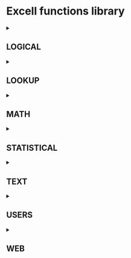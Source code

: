 # Excell functions library

<details>
<summary> <h2>LOGICAL</h2> </summary>
  
Code has been written for 19 of 19 functions

<img src="https://geps.dev/progress/1?dangerColor=800000&warningColor=ff9900&successColor=006600" width=35%>

Tests have been written for 0 of 19 functions

<img src="https://geps.dev/progress/0?dangerColor=800000&warningColor=ff9900&successColor=006600" width=35%>

Tests have been completed for 1 of 19 functions

<img src="https://geps.dev/progress/0?dangerColor=800000&warningColor=ff9900&successColor=006600" width=35%>

Tests have been completed successfully for 0 of 19 functions

<img src="https://geps.dev/progress/0?dangerColor=800000&warningColor=ff9900&successColor=006600" width=35%>

| № | Function name | Description| Code | Excell test | Python test | Well done |

| 1 | AND() | 'Returns TRUE if all of its arguments are TRUE' | ✔️ Code has been written|❌ Error: name 'openpyxl' is not defined|❌ Python test AND() function has not been written yet|❌ Tests  has not been written yet|

| 2 | BYCOL() | 'Applies a LAMBDA to each column and returns an array of the results' | ✔️ Code has been written|❌ Error: name 'openpyxl' is not defined|❌ Python test BYCOL() function has not been written yet|❌ Tests  has not been written yet|

| 3 | BYROW() | 'Applies a LAMBDA to each row and returns an array of the results' | ✔️ Code has been written|❌ Error: name 'openpyxl' is not defined|❌ Python test BYROW() function has not been written yet|❌ Tests  has not been written yet|

| 4 | FALSE() | 'Returns the logical value FALSE' | ✔️ Code has been written|❌ Error: name 'openpyxl' is not defined|❌ Python test FALSE() function has not been written yet|❌ Tests  has not been written yet|

| 5 | IF() | 'Specifies a logical test to perform' | ✔️ Code has been written|❌ Error: name 'openpyxl' is not defined|✔️ Python test IF() function has been written|❌ Tests  has not been written yet|

| 6 | IFERROR() | 'Returns a value you specify if a formula evaluates to an error. Otherwise, returns the result of the formula' | ✔️ Code has been written|❌ Error: name 'openpyxl' is not defined|❌ Python test IFERROR() function has not been written yet|❌ Tests  has not been written yet|

| 7 | IFNA() | 'Returns the value you specify if the expression resolves to #N/A, otherwise returns the result of the expression' | ✔️ Code has been written|❌ Error: name 'openpyxl' is not defined|❌ Python test IFNA() function has not been written yet|❌ Tests  has not been written yet|

| 8 | IFS() | 'Checks whether one or more conditions are met and returns a value that corresponds to the first TRUE condition' | ✔️ Code has been written|❌ Error: name 'openpyxl' is not defined|❌ Python test IFS() function has not been written yet|❌ Tests  has not been written yet|

| 9 | LAMBDA() | 'Create custom, reusable functions and call them by a friendly name' | ✔️ Code has been written|❌ Error: name 'openpyxl' is not defined|❌ Python test LAMBDA() function has not been written yet|❌ Tests  has not been written yet|

| 10 | LET() | 'Assigns names to calculation results' | ✔️ Code has been written|❌ Error: name 'openpyxl' is not defined|❌ Python test LET() function has not been written yet|❌ Tests  has not been written yet|
| 11 | MAKEARRAY() | 'Returns a calculated array of a specified row and column size, by applying a LAMBDA' | ✔️ Code has been written|❌ Error: name 'openpyxl' is not defined|❌ Python test MAKEARRAY() function has not been written yet|❌ Tests  has not been written yet|
| 12 | MAP() | 'Returns an array formed by mapping each value in the array(s) to a new value by applying a LAMBDA to create a new value' | ✔️ Code has been written|❌ Error: name 'openpyxl' is not defined|❌ Python test MAP() function has not been written yet|❌ Tests  has not been written yet|
| 13 | NOT() | 'Reverses the logic of its argument' | ✔️ Code has been written|❌ Error: name 'openpyxl' is not defined|❌ Python test NOT() function has not been written yet|❌ Tests  has not been written yet|
| 14 | OR() | 'Returns TRUE if any argument is TRUE' | ✔️ Code has been written|❌ Error: name 'openpyxl' is not defined|❌ Python test OR() function has not been written yet|❌ Tests  has not been written yet|
| 15 | REDUCE() | 'Reduces an array to an accumulated value by applying a LAMBDA to each value and returning the total value in the accumulator' | ✔️ Code has been written|❌ Error: name 'openpyxl' is not defined|❌ Python test REDUCE() function has not been written yet|❌ Tests  has not been written yet|
| 16 | SCAN() | 'Scans an array by applying a LAMBDA to each value and returns an array that has each intermediate value' | ✔️ Code has been written|❌ Error: name 'openpyxl' is not defined|❌ Python test SCAN() function has not been written yet|❌ Tests  has not been written yet|
| 17 | SWITCH() | 'Evaluates an expression against a list of values and returns the result corresponding to the first matching value. If there is no match, an optional default value may be returned' | ✔️ Code has been written|❌ Error: name 'openpyxl' is not defined|❌ Python test SWITCH() function has not been written yet|❌ Tests  has not been written yet|
| 18 | TRUE() | 'Returns the logical value TRUE' | ✔️ Code has been written|❌ Error: name 'openpyxl' is not defined|❌ Python test TRUE() function has not been written yet|❌ Tests  has not been written yet|
| 19 | XOR() | 'Returns a logical exclusive OR of all arguments' | ✔️ Code has been written|❌ Error: name 'openpyxl' is not defined|❌ Python test XOR() function has not been written yet|❌ Tests  has not been written yet|

</details>

<details>
<summary> <h2>LOOKUP</h2> </summary>
Code has been written for 0 of 37 functions

<img src="https://geps.dev/progress/0?dangerColor=800000&warningColor=ff9900&successColor=006600" width=35%>

Tests have been written for 0 of 37 functions

<img src="https://geps.dev/progress/0?dangerColor=800000&warningColor=ff9900&successColor=006600" width=35%>

Tests have been completed for 0 of 37 functions

<img src="https://geps.dev/progress/0?dangerColor=800000&warningColor=ff9900&successColor=006600" width=35%>

Tests have been completed successfully for 0 of 37 functions

<img src="https://geps.dev/progress/0?dangerColor=800000&warningColor=ff9900&successColor=006600" width=35%>

| № | Function name | Description| Code | Excell test | Python test | Well done |
| 1 | ADDRESS() | 'Returns a reference as text to a single cell in a worksheet' | ❌ Code has not been written yet|❌ Error: name 'openpyxl' is not defined|❌ Python test ADDRESS() function has not been written yet|❌ Tests  has not been written yet|
| 2 | AREAS() | 'Returns the number of areas in a reference' | ❌ Code has not been written yet|❌ Error: name 'openpyxl' is not defined|❌ Python test AREAS() function has not been written yet|❌ Tests  has not been written yet|
| 3 | CHOOSE() | 'Chooses a value from a list of values' | ❌ Code has not been written yet|❌ Error: name 'openpyxl' is not defined|❌ Python test CHOOSE() function has not been written yet|❌ Tests  has not been written yet|
| 4 | CHOOSECOLS() | 'Returns the specified columns from an array' | ❌ Code has not been written yet|❌ Error: name 'openpyxl' is not defined|❌ Python test CHOOSECOLS() function has not been written yet|❌ Tests  has not been written yet|
| 5 | CHOOSEROWS() | 'Returns the specified rows from an array' | ❌ Code has not been written yet|❌ Error: name 'openpyxl' is not defined|❌ Python test CHOOSEROWS() function has not been written yet|❌ Tests  has not been written yet|
| 6 | COLUMN() | 'Returns the column number of a reference' | ❌ Code has not been written yet|❌ Error: name 'openpyxl' is not defined|❌ Python test COLUMN() function has not been written yet|❌ Tests  has not been written yet|
| 7 | COLUMNS() | 'Returns the number of columns in a reference' | ❌ Code has not been written yet|❌ Error: name 'openpyxl' is not defined|❌ Python test COLUMNS() function has not been written yet|❌ Tests  has not been written yet|
| 8 | DROP() | 'Excludes a specified number of rows or columns from the start or end of an array' | ❌ Code has not been written yet|❌ Error: name 'openpyxl' is not defined|❌ Python test DROP() function has not been written yet|❌ Tests  has not been written yet|
| 9 | EXPAND() | 'Expands or pads an array to specified row and column dimensions' | ❌ Code has not been written yet|❌ Error: name 'openpyxl' is not defined|❌ Python test EXPAND() function has not been written yet|❌ Tests  has not been written yet|
| 10 | FILTER() | 'Filters a range of data based on criteria you define' | ❌ Code has not been written yet|❌ Error: name 'openpyxl' is not defined|❌ Python test FILTER() function has not been written yet|❌ Tests  has not been written yet|
| 11 | FORMULATEXT() | 'Returns the formula at the given reference as text' | ❌ Code has not been written yet|❌ Error: name 'openpyxl' is not defined|❌ Python test FORMULATEXT() function has not been written yet|❌ Tests  has not been written yet|
| 12 | GETPIVOTDATA() | 'Returns data stored in a PivotTable report' | ❌ Code has not been written yet|❌ Error: name 'openpyxl' is not defined|❌ Python test GETPIVOTDATA() function has not been written yet|❌ Tests  has not been written yet|
| 13 | HLOOKUP() | 'Looks in the top row of an array and returns the value of the indicated cell' | ❌ Code has not been written yet|❌ Error: name 'openpyxl' is not defined|❌ Python test HLOOKUP() function has not been written yet|❌ Tests  has not been written yet|
| 14 | HSTACK() | 'Appends arrays horizontally and in sequence to return a larger array' | ❌ Code has not been written yet|❌ Error: name 'openpyxl' is not defined|❌ Python test HSTACK() function has not been written yet|❌ Tests  has not been written yet|
| 15 | HYPERLINK() | 'Creates a shortcut or jump that opens a document stored on a network server, an intranet, or the Internet' | ❌ Code has not been written yet|❌ Error: name 'openpyxl' is not defined|❌ Python test HYPERLINK() function has not been written yet|❌ Tests  has not been written yet|
| 16 | IMAGE() | 'Returns an image from a given source' | ❌ Code has not been written yet|❌ Error: name 'openpyxl' is not defined|❌ Python test IMAGE() function has not been written yet|❌ Tests  has not been written yet|
| 17 | INDEX() | 'Uses an index to choose a value from a reference or array' | ❌ Code has not been written yet|❌ Error: name 'openpyxl' is not defined|❌ Python test INDEX() function has not been written yet|❌ Tests  has not been written yet|
| 18 | INDIRECT() | 'Returns a reference indicated by a text value' | ❌ Code has not been written yet|❌ Error: name 'openpyxl' is not defined|❌ Python test INDIRECT() function has not been written yet|❌ Tests  has not been written yet|
| 19 | LOOKUP() | 'Looks up values in a vector or array' | ❌ Code has not been written yet|❌ Error: name 'openpyxl' is not defined|❌ Python test LOOKUP() function has not been written yet|❌ Tests  has not been written yet|
| 20 | MATCH() | 'Looks up values in a reference or array' | ❌ Code has not been written yet|❌ Error: name 'openpyxl' is not defined|❌ Python test MATCH() function has not been written yet|❌ Tests  has not been written yet|
| 21 | OFFSET() | 'Returns a reference offset from a given reference' | ❌ Code has not been written yet|❌ Error: name 'openpyxl' is not defined|❌ Python test OFFSET() function has not been written yet|❌ Tests  has not been written yet|
| 22 | ROW() | 'Returns the row number of a reference' | ❌ Code has not been written yet|❌ Error: name 'openpyxl' is not defined|❌ Python test ROW() function has not been written yet|❌ Tests  has not been written yet|
| 23 | ROWS() | 'Returns the number of rows in a reference' | ❌ Code has not been written yet|❌ Error: name 'openpyxl' is not defined|❌ Python test ROWS() function has not been written yet|❌ Tests  has not been written yet|
| 24 | RTD() | 'Retrieves real-time data from a program that supports COM automation' | ❌ Code has not been written yet|❌ Error: name 'openpyxl' is not defined|❌ Python test RTD() function has not been written yet|❌ Tests  has not been written yet|
| 25 | SORT() | 'Sorts the contents of a range or array' | ❌ Code has not been written yet|❌ Error: name 'openpyxl' is not defined|❌ Python test SORT() function has not been written yet|❌ Tests  has not been written yet|
| 26 | SORTBY() | 'Sorts the contents of a range or array based on the values in a corresponding range or array' | ❌ Code has not been written yet|❌ Error: name 'openpyxl' is not defined|❌ Python test SORTBY() function has not been written yet|❌ Tests  has not been written yet|
| 27 | TAKE() | 'Returns a specified number of contiguous rows or columns from the start or end of an array' | ❌ Code has not been written yet|❌ Error: name 'openpyxl' is not defined|❌ Python test TAKE() function has not been written yet|❌ Tests  has not been written yet|
| 28 | TOCOL() | 'Returns the array in a single column' | ❌ Code has not been written yet|❌ Error: name 'openpyxl' is not defined|❌ Python test TOCOL() function has not been written yet|❌ Tests  has not been written yet|
| 29 | TOROW() | 'Returns the array in a single row' | ❌ Code has not been written yet|❌ Error: name 'openpyxl' is not defined|❌ Python test TOROW() function has not been written yet|❌ Tests  has not been written yet|
| 30 | TRANSPOSE() | 'Returns the transpose of an array' | ❌ Code has not been written yet|❌ Error: name 'openpyxl' is not defined|❌ Python test TRANSPOSE() function has not been written yet|❌ Tests  has not been written yet|
| 31 | UNIQUE() | 'Returns a list of unique values in a list or range' | ❌ Code has not been written yet|❌ Error: name 'openpyxl' is not defined|❌ Python test UNIQUE() function has not been written yet|❌ Tests  has not been written yet|
| 32 | VLOOKUP() | 'Looks in the first column of an array and moves across the row to return the value of a cell' | ❌ Code has not been written yet|❌ Error: name 'openpyxl' is not defined|❌ Python test VLOOKUP() function has not been written yet|❌ Tests  has not been written yet|
| 33 | VSTACK() | 'Appends arrays vertically and in sequence to return a larger array' | ❌ Code has not been written yet|❌ Error: name 'openpyxl' is not defined|❌ Python test VSTACK() function has not been written yet|❌ Tests  has not been written yet|
| 34 | WRAPCOLS() | 'Wraps the provided row or column of values by columns after a specified number of elements' | ❌ Code has not been written yet|❌ Error: name 'openpyxl' is not defined|❌ Python test WRAPCOLS() function has not been written yet|❌ Tests  has not been written yet|
| 35 | WRAPROWS() | 'Wraps the provided row or column of values by rows after a specified number of elements' | ❌ Code has not been written yet|❌ Error: name 'openpyxl' is not defined|❌ Python test WRAPROWS() function has not been written yet|❌ Tests  has not been written yet|
| 36 | XLOOKUP() | 'Searches a range or an array, and returns an item corresponding to the first match it finds. If a match doesn't exist, then XLOOKUP can return the closest (approximate) match.' | ❌ Code has not been written yet|❌ Error: name 'openpyxl' is not defined|❌ Python test XLOOKUP() function has not been written yet|❌ Tests  has not been written yet|
| 37 | XMATCH() | 'Returns the relative position of an item in an array or range of cells.' | ❌ Code has not been written yet|❌ Error: name 'openpyxl' is not defined|❌ Python test XMATCH() function has not been written yet|❌ Tests  has not been written yet|

</details>

<details>
<summary> <h2>MATH</h2> </summary>
Code has been written for 0 of 82 functions

<img src="https://geps.dev/progress/0?dangerColor=800000&warningColor=ff9900&successColor=006600" width=35%>

Tests have been written for 0 of 82 functions

<img src="https://geps.dev/progress/0?dangerColor=800000&warningColor=ff9900&successColor=006600" width=35%>

Tests have been completed for 0 of 82 functions

<img src="https://geps.dev/progress/0?dangerColor=800000&warningColor=ff9900&successColor=006600" width=35%>

Tests have been completed successfully for 0 of 82 functions

<img src="https://geps.dev/progress/0?dangerColor=800000&warningColor=ff9900&successColor=006600" width=35%>

| № | Function name | Description| Code | Excell test | Python test | Well done |
| 1 | ABS() | 'Returns the absolute value of a number' | ❌ Code has not been written yet|❌ Error: name 'openpyxl' is not defined|❌ Python test ABS() function has not been written yet|❌ Tests  has not been written yet|
| 2 | ACOS() | 'Returns the arccosine of a number' | ❌ Code has not been written yet|❌ Error: name 'openpyxl' is not defined|❌ Python test ACOS() function has not been written yet|❌ Tests  has not been written yet|
| 3 | ACOSH() | 'Returns the inverse hyperbolic cosine of a number' | ❌ Code has not been written yet|❌ Error: name 'openpyxl' is not defined|❌ Python test ACOSH() function has not been written yet|❌ Tests  has not been written yet|
| 4 | ACOT() | 'Returns the arccotangent of a number' | ❌ Code has not been written yet|❌ Error: name 'openpyxl' is not defined|❌ Python test ACOT() function has not been written yet|❌ Tests  has not been written yet|
| 5 | ACOTH() | 'Returns the hyperbolic arccotangent of a number' | ❌ Code has not been written yet|❌ Error: name 'openpyxl' is not defined|❌ Python test ACOTH() function has not been written yet|❌ Tests  has not been written yet|
| 6 | AGGREGATE() | 'Returns an aggregate in a list or database' | ❌ Code has not been written yet|❌ Error: name 'openpyxl' is not defined|❌ Python test AGGREGATE() function has not been written yet|❌ Tests  has not been written yet|
| 7 | ARABIC() | 'Converts a Roman number to Arabic, as a number' | ❌ Code has not been written yet|❌ Error: name 'openpyxl' is not defined|❌ Python test ARABIC() function has not been written yet|❌ Tests  has not been written yet|
| 8 | ASIN() | 'Returns the arcsine of a number' | ❌ Code has not been written yet|❌ Error: name 'openpyxl' is not defined|❌ Python test ASIN() function has not been written yet|❌ Tests  has not been written yet|
| 9 | ASINH() | 'Returns the inverse hyperbolic sine of a number' | ❌ Code has not been written yet|❌ Error: name 'openpyxl' is not defined|❌ Python test ASINH() function has not been written yet|❌ Tests  has not been written yet|
| 10 | ATAN() | 'Returns the arctangent of a number' | ❌ Code has not been written yet|❌ Error: name 'openpyxl' is not defined|❌ Python test ATAN() function has not been written yet|❌ Tests  has not been written yet|
| 11 | ATAN2() | 'Returns the arctangent from x- and y-coordinates' | ❌ Code has not been written yet|❌ Error: name 'openpyxl' is not defined|❌ Python test ATAN2() function has not been written yet|❌ Tests  has not been written yet|
| 12 | ATANH() | 'Returns the inverse hyperbolic tangent of a number' | ❌ Code has not been written yet|❌ Error: name 'openpyxl' is not defined|❌ Python test ATANH() function has not been written yet|❌ Tests  has not been written yet|
| 13 | BASE() | 'Converts a number into a text representation with the given radix (base)' | ❌ Code has not been written yet|❌ Error: name 'openpyxl' is not defined|❌ Python test BASE() function has not been written yet|❌ Tests  has not been written yet|
| 14 | CEILING() | 'Rounds a number to the nearest integer or to the nearest multiple of significance' | ❌ Code has not been written yet|❌ Error: name 'openpyxl' is not defined|❌ Python test CEILING() function has not been written yet|❌ Tests  has not been written yet|
| 15 | CEILING.MATH() | 'Rounds a number up, to the nearest integer or to the nearest multiple of significance' | ❌ Code has not been written yet|❌ Error: name 'openpyxl' is not defined|❌ Python test CEILING.MATH() function has not been written yet|❌ Tests  has not been written yet|
| 16 | CEILING.PRECISE() | 'Rounds a number the nearest integer or to the nearest multiple of significance. Regardless of the sign of the number, the number is rounded up.' | ❌ Code has not been written yet|❌ Error: name 'openpyxl' is not defined|❌ Python test CEILING.PRECISE() function has not been written yet|❌ Tests  has not been written yet|
| 17 | COMBIN() | 'Returns the number of combinations for a given number of objects' | ❌ Code has not been written yet|❌ Error: name 'openpyxl' is not defined|❌ Python test COMBIN() function has not been written yet|❌ Tests  has not been written yet|
| 18 | COMBINA() | 'Returns the number of combinations with repetitions for a given number of items' | ❌ Code has not been written yet|❌ Error: name 'openpyxl' is not defined|❌ Python test COMBINA() function has not been written yet|❌ Tests  has not been written yet|
| 19 | COS() | 'Returns the cosine of a number' | ❌ Code has not been written yet|❌ Error: name 'openpyxl' is not defined|❌ Python test COS() function has not been written yet|❌ Tests  has not been written yet|
| 20 | COSH() | 'Returns the hyperbolic cosine of a number' | ❌ Code has not been written yet|❌ Error: name 'openpyxl' is not defined|❌ Python test COSH() function has not been written yet|❌ Tests  has not been written yet|
| 21 | COT() | 'Returns the cotangent of an angle' | ❌ Code has not been written yet|❌ Error: name 'openpyxl' is not defined|❌ Python test COT() function has not been written yet|❌ Tests  has not been written yet|
| 22 | COTH() | 'Returns the hyperbolic cotangent of a number' | ❌ Code has not been written yet|❌ Error: name 'openpyxl' is not defined|❌ Python test COTH() function has not been written yet|❌ Tests  has not been written yet|
| 23 | CSC() | 'Returns the cosecant of an angle' | ❌ Code has not been written yet|❌ Error: name 'openpyxl' is not defined|❌ Python test CSC() function has not been written yet|❌ Tests  has not been written yet|
| 24 | CSCH() | 'Returns the hyperbolic cosecant of an angle' | ❌ Code has not been written yet|❌ Error: name 'openpyxl' is not defined|❌ Python test CSCH() function has not been written yet|❌ Tests  has not been written yet|
| 25 | DECIMAL() | 'Converts a text representation of a number in a given base into a decimal number' | ❌ Code has not been written yet|❌ Error: name 'openpyxl' is not defined|❌ Python test DECIMAL() function has not been written yet|❌ Tests  has not been written yet|
| 26 | DEGREES() | 'Converts radians to degrees' | ❌ Code has not been written yet|❌ Error: name 'openpyxl' is not defined|❌ Python test DEGREES() function has not been written yet|❌ Tests  has not been written yet|
| 27 | EVEN() | 'Rounds a number up to the nearest even integer' | ❌ Code has not been written yet|❌ Error: name 'openpyxl' is not defined|❌ Python test EVEN() function has not been written yet|❌ Tests  has not been written yet|
| 28 | EXP() | 'Returns e raised to the power of a given number' | ❌ Code has not been written yet|❌ Error: name 'openpyxl' is not defined|❌ Python test EXP() function has not been written yet|❌ Tests  has not been written yet|
| 29 | FACT() | 'Returns the factorial of a number' | ❌ Code has not been written yet|❌ Error: name 'openpyxl' is not defined|❌ Python test FACT() function has not been written yet|❌ Tests  has not been written yet|
| 30 | FACTDOUBLE() | 'Returns the double factorial of a number' | ❌ Code has not been written yet|❌ Error: name 'openpyxl' is not defined|❌ Python test FACTDOUBLE() function has not been written yet|❌ Tests  has not been written yet|
| 31 | FLOOR() | 'Rounds a number down, toward zero' | ❌ Code has not been written yet|❌ Error: name 'openpyxl' is not defined|❌ Python test FLOOR() function has not been written yet|❌ Tests  has not been written yet|
| 32 | FLOOR.MATH() | 'Rounds a number down, to the nearest integer or to the nearest multiple of significance' | ❌ Code has not been written yet|❌ Error: name 'openpyxl' is not defined|❌ Python test FLOOR.MATH() function has not been written yet|❌ Tests  has not been written yet|
| 33 | FLOOR.PRECISE() | 'Rounds a number down to the nearest integer or to the nearest multiple of significance. Regardless of the sign of the number, the number is rounded down.' | ❌ Code has not been written yet|❌ Error: name 'openpyxl' is not defined|❌ Python test FLOOR.PRECISE() function has not been written yet|❌ Tests  has not been written yet|
| 34 | GCD() | 'Returns the greatest common divisor' | ❌ Code has not been written yet|❌ Error: name 'openpyxl' is not defined|❌ Python test GCD() function has not been written yet|❌ Tests  has not been written yet|
| 35 | INT() | 'Rounds a number down to the nearest integer' | ❌ Code has not been written yet|❌ Error: name 'openpyxl' is not defined|❌ Python test INT() function has not been written yet|❌ Tests  has not been written yet|
| 36 | ISO.CEILING() | 'Returns a number that is rounded up to the nearest integer or to the nearest multiple of significance' | ❌ Code has not been written yet|❌ Error: name 'openpyxl' is not defined|❌ Python test ISO.CEILING() function has not been written yet|❌ Tests  has not been written yet|
| 37 | LCM() | 'Returns the least common multiple' | ❌ Code has not been written yet|❌ Error: name 'openpyxl' is not defined|❌ Python test LCM() function has not been written yet|❌ Tests  has not been written yet|
| 38 | LET() | 'Assigns names to calculation results to allow storing intermediate calculations, values, or defining names inside a formula' | ❌ Code has not been written yet|❌ Error: name 'openpyxl' is not defined|❌ Python test LET() function has not been written yet|❌ Tests  has not been written yet|
| 39 | LN() | 'Returns the natural logarithm of a number' | ❌ Code has not been written yet|❌ Error: name 'openpyxl' is not defined|❌ Python test LN() function has not been written yet|❌ Tests  has not been written yet|
| 40 | LOG() | 'Returns the logarithm of a number to a specified base' | ❌ Code has not been written yet|❌ Error: name 'openpyxl' is not defined|❌ Python test LOG() function has not been written yet|❌ Tests  has not been written yet|
| 41 | LOG10() | 'Returns the base-10 logarithm of a number' | ❌ Code has not been written yet|❌ Error: name 'openpyxl' is not defined|❌ Python test LOG10() function has not been written yet|❌ Tests  has not been written yet|
| 42 | MDETERM() | 'Returns the matrix determinant of an array' | ❌ Code has not been written yet|❌ Error: name 'openpyxl' is not defined|❌ Python test MDETERM() function has not been written yet|❌ Tests  has not been written yet|
| 43 | MINVERSE() | 'Returns the matrix inverse of an array' | ❌ Code has not been written yet|❌ Error: name 'openpyxl' is not defined|❌ Python test MINVERSE() function has not been written yet|❌ Tests  has not been written yet|
| 44 | MMULT() | 'Returns the matrix product of two arrays' | ❌ Code has not been written yet|❌ Error: name 'openpyxl' is not defined|❌ Python test MMULT() function has not been written yet|❌ Tests  has not been written yet|
| 45 | MOD() | 'Returns the remainder from division' | ❌ Code has not been written yet|❌ Error: name 'openpyxl' is not defined|❌ Python test MOD() function has not been written yet|❌ Tests  has not been written yet|
| 46 | MROUND() | 'Returns a number rounded to the desired multiple' | ❌ Code has not been written yet|❌ Error: name 'openpyxl' is not defined|❌ Python test MROUND() function has not been written yet|❌ Tests  has not been written yet|
| 47 | MULTINOMIAL() | 'Returns the multinomial of a set of numbers' | ❌ Code has not been written yet|❌ Error: name 'openpyxl' is not defined|❌ Python test MULTINOMIAL() function has not been written yet|❌ Tests  has not been written yet|
| 48 | MUNIT() | 'Returns the unit matrix or the specified dimension' | ❌ Code has not been written yet|❌ Error: name 'openpyxl' is not defined|❌ Python test MUNIT() function has not been written yet|❌ Tests  has not been written yet|
| 49 | ODD() | 'Rounds a number up to the nearest odd integer' | ❌ Code has not been written yet|❌ Error: name 'openpyxl' is not defined|❌ Python test ODD() function has not been written yet|❌ Tests  has not been written yet|
| 50 | PI() | 'Returns the value of pi' | ❌ Code has not been written yet|❌ Error: name 'openpyxl' is not defined|❌ Python test PI() function has not been written yet|❌ Tests  has not been written yet|
| 51 | POWER() | 'Returns the result of a number raised to a power' | ❌ Code has not been written yet|❌ Error: name 'openpyxl' is not defined|❌ Python test POWER() function has not been written yet|❌ Tests  has not been written yet|
| 52 | PRODUCT() | 'Multiplies its arguments' | ❌ Code has not been written yet|❌ Error: name 'openpyxl' is not defined|❌ Python test PRODUCT() function has not been written yet|❌ Tests  has not been written yet|
| 53 | QUOTIENT() | 'Returns the integer portion of a division' | ❌ Code has not been written yet|❌ Error: name 'openpyxl' is not defined|❌ Python test QUOTIENT() function has not been written yet|❌ Tests  has not been written yet|
| 54 | RADIANS() | 'Converts degrees to radians' | ❌ Code has not been written yet|❌ Error: name 'openpyxl' is not defined|❌ Python test RADIANS() function has not been written yet|❌ Tests  has not been written yet|
| 55 | RAND() | 'Returns a random number between 0 and 1' | ❌ Code has not been written yet|❌ Error: name 'openpyxl' is not defined|❌ Python test RAND() function has not been written yet|❌ Tests  has not been written yet|
| 56 | RANDARRAY() | 'Returns an array of random numbers between 0 and 1. However, you can specify the number of rows and columns to fill, minimum and maximum values, and whether to return whole numbers or decimal values.' | ❌ Code has not been written yet|❌ Error: name 'openpyxl' is not defined|❌ Python test RANDARRAY() function has not been written yet|❌ Tests  has not been written yet|
| 57 | RANDBETWEEN() | 'Returns a random number between the numbers you specify' | ❌ Code has not been written yet|❌ Error: name 'openpyxl' is not defined|❌ Python test RANDBETWEEN() function has not been written yet|❌ Tests  has not been written yet|
| 58 | ROMAN() | 'Converts an Arabic numeral to Roman, as text' | ❌ Code has not been written yet|❌ Error: name 'openpyxl' is not defined|❌ Python test ROMAN() function has not been written yet|❌ Tests  has not been written yet|
| 59 | ROUND() | 'Rounds a number to a specified number of digits' | ❌ Code has not been written yet|❌ Error: name 'openpyxl' is not defined|❌ Python test ROUND() function has not been written yet|❌ Tests  has not been written yet|
| 60 | ROUNDDOWN() | 'Rounds a number down, toward zero' | ❌ Code has not been written yet|❌ Error: name 'openpyxl' is not defined|❌ Python test ROUNDDOWN() function has not been written yet|❌ Tests  has not been written yet|
| 61 | ROUNDUP() | 'Rounds a number up, away from zero' | ❌ Code has not been written yet|❌ Error: name 'openpyxl' is not defined|❌ Python test ROUNDUP() function has not been written yet|❌ Tests  has not been written yet|
| 62 | SEC() | 'Returns the secant of an angle' | ❌ Code has not been written yet|❌ Error: name 'openpyxl' is not defined|❌ Python test SEC() function has not been written yet|❌ Tests  has not been written yet|
| 63 | SECH() | 'Returns the hyperbolic secant of an angle' | ❌ Code has not been written yet|❌ Error: name 'openpyxl' is not defined|❌ Python test SECH() function has not been written yet|❌ Tests  has not been written yet|
| 64 | SERIESSUM() | 'Returns the sum of a power series based on the formula' | ❌ Code has not been written yet|❌ Error: name 'openpyxl' is not defined|❌ Python test SERIESSUM() function has not been written yet|❌ Tests  has not been written yet|
| 65 | SEQUENCE() | 'Generates a list of sequential numbers in an array, such as 1, 2, 3, 4' | ❌ Code has not been written yet|❌ Error: name 'openpyxl' is not defined|❌ Python test SEQUENCE() function has not been written yet|❌ Tests  has not been written yet|
| 66 | SIGN() | 'Returns the sign of a number' | ❌ Code has not been written yet|❌ Error: name 'openpyxl' is not defined|❌ Python test SIGN() function has not been written yet|❌ Tests  has not been written yet|
| 67 | SIN() | 'Returns the sine of the given angle' | ❌ Code has not been written yet|❌ Error: name 'openpyxl' is not defined|❌ Python test SIN() function has not been written yet|❌ Tests  has not been written yet|
| 68 | SINH() | 'Returns the hyperbolic sine of a number' | ❌ Code has not been written yet|❌ Error: name 'openpyxl' is not defined|❌ Python test SINH() function has not been written yet|❌ Tests  has not been written yet|
| 69 | SQRT() | 'Returns a positive square root' | ❌ Code has not been written yet|❌ Error: name 'openpyxl' is not defined|❌ Python test SQRT() function has not been written yet|❌ Tests  has not been written yet|
| 70 | SQRTPI() | 'Returns the square root of (number * pi)' | ❌ Code has not been written yet|❌ Error: name 'openpyxl' is not defined|❌ Python test SQRTPI() function has not been written yet|❌ Tests  has not been written yet|
| 71 | SUBTOTAL() | 'Returns a subtotal in a list or database' | ❌ Code has not been written yet|❌ Error: name 'openpyxl' is not defined|❌ Python test SUBTOTAL() function has not been written yet|❌ Tests  has not been written yet|
| 72 | SUM() | 'Adds its arguments' | ❌ Code has not been written yet|❌ Error: name 'openpyxl' is not defined|❌ Python test SUM() function has not been written yet|❌ Tests  has not been written yet|
| 73 | SUMIF() | 'Adds the cells specified by a given criteria' | ❌ Code has not been written yet|❌ Error: name 'openpyxl' is not defined|❌ Python test SUMIF() function has not been written yet|❌ Tests  has not been written yet|
| 74 | SUMIFS() | 'Adds the cells in a range that meet multiple criteria' | ❌ Code has not been written yet|❌ Error: name 'openpyxl' is not defined|❌ Python test SUMIFS() function has not been written yet|❌ Tests  has not been written yet|
| 75 | SUMPRODUCT() | 'Returns the sum of the products of corresponding array components' | ❌ Code has not been written yet|❌ Error: name 'openpyxl' is not defined|❌ Python test SUMPRODUCT() function has not been written yet|❌ Tests  has not been written yet|
| 76 | SUMSQ() | 'Returns the sum of the squares of the arguments' | ❌ Code has not been written yet|❌ Error: name 'openpyxl' is not defined|❌ Python test SUMSQ() function has not been written yet|❌ Tests  has not been written yet|
| 77 | SUMX2MY2() | 'Returns the sum of the difference of squares of corresponding values in two arrays' | ❌ Code has not been written yet|❌ Error: name 'openpyxl' is not defined|❌ Python test SUMX2MY2() function has not been written yet|❌ Tests  has not been written yet|
| 78 | SUMX2PY2() | 'Returns the sum of the sum of squares of corresponding values in two arrays' | ❌ Code has not been written yet|❌ Error: name 'openpyxl' is not defined|❌ Python test SUMX2PY2() function has not been written yet|❌ Tests  has not been written yet|
| 79 | SUMXMY2() | 'Returns the sum of squares of differences of corresponding values in two arrays' | ❌ Code has not been written yet|❌ Error: name 'openpyxl' is not defined|❌ Python test SUMXMY2() function has not been written yet|❌ Tests  has not been written yet|
| 80 | TAN() | 'Returns the tangent of a number' | ❌ Code has not been written yet|❌ Error: name 'openpyxl' is not defined|❌ Python test TAN() function has not been written yet|❌ Tests  has not been written yet|
| 81 | TANH() | 'Returns the hyperbolic tangent of a number' | ❌ Code has not been written yet|❌ Error: name 'openpyxl' is not defined|❌ Python test TANH() function has not been written yet|❌ Tests  has not been written yet|
| 82 | TRUNC() | 'Truncates a number to an integer' | ❌ Code has not been written yet|❌ Error: name 'openpyxl' is not defined|❌ Python test TRUNC() function has not been written yet|❌ Tests  has not been written yet|

</details>

<details>
<summary> <h2>STATISTICAL</h2> </summary>
Code has been written for 0 of 111 functions

<img src="https://geps.dev/progress/0?dangerColor=800000&warningColor=ff9900&successColor=006600" width=35%>

Tests have been written for 0 of 111 functions

<img src="https://geps.dev/progress/0?dangerColor=800000&warningColor=ff9900&successColor=006600" width=35%>

Tests have been completed for 0 of 111 functions

<img src="https://geps.dev/progress/0?dangerColor=800000&warningColor=ff9900&successColor=006600" width=35%>

Tests have been completed successfully for 0 of 111 functions

<img src="https://geps.dev/progress/0?dangerColor=800000&warningColor=ff9900&successColor=006600" width=35%>

| № | Function name | Description| Code | Excell test | Python test | Well done |
| 1 | AVEDEV() | 'Returns the average of the absolute deviations of data points from their mean' | ❌ Code has not been written yet|❌ Error: name 'openpyxl' is not defined|❌ Python test AVEDEV() function has not been written yet|❌ Tests  has not been written yet|
| 2 | AVERAGE() | 'Returns the average of its arguments' | ❌ Code has not been written yet|❌ Error: name 'openpyxl' is not defined|❌ Python test AVERAGE() function has not been written yet|❌ Tests  has not been written yet|
| 3 | AVERAGEA() | 'Returns the average of its arguments, including numbers, text, and logical values' | ❌ Code has not been written yet|❌ Error: name 'openpyxl' is not defined|❌ Python test AVERAGEA() function has not been written yet|❌ Tests  has not been written yet|
| 4 | AVERAGEIF() | 'Returns the average (arithmetic mean) of all the cells in a range that meet a given criteria' | ❌ Code has not been written yet|❌ Error: name 'openpyxl' is not defined|❌ Python test AVERAGEIF() function has not been written yet|❌ Tests  has not been written yet|
| 5 | AVERAGEIFS() | 'Returns the average (arithmetic mean) of all cells that meet multiple criteria' | ❌ Code has not been written yet|❌ Error: name 'openpyxl' is not defined|❌ Python test AVERAGEIFS() function has not been written yet|❌ Tests  has not been written yet|
| 6 | BETA.DIST() | 'Returns the beta cumulative distribution function' | ❌ Code has not been written yet|❌ Error: name 'openpyxl' is not defined|❌ Python test BETA.DIST() function has not been written yet|❌ Tests  has not been written yet|
| 7 | BETA.INV() | 'Returns the inverse of the cumulative distribution function for a specified beta distribution' | ❌ Code has not been written yet|❌ Error: name 'openpyxl' is not defined|❌ Python test BETA.INV() function has not been written yet|❌ Tests  has not been written yet|
| 8 | BINOM.DIST() | 'Returns the individual term binomial distribution probability' | ❌ Code has not been written yet|❌ Error: name 'openpyxl' is not defined|❌ Python test BINOM.DIST() function has not been written yet|❌ Tests  has not been written yet|
| 9 | BINOM.DIST.RANGE() | 'Returns the probability of a trial result using a binomial distribution' | ❌ Code has not been written yet|❌ Error: name 'openpyxl' is not defined|❌ Python test BINOM.DIST.RANGE() function has not been written yet|❌ Tests  has not been written yet|
| 10 | BINOM.INV() | 'Returns the smallest value for which the cumulative binomial distribution is less than or equal to a criterion value' | ❌ Code has not been written yet|❌ Error: name 'openpyxl' is not defined|❌ Python test BINOM.INV() function has not been written yet|❌ Tests  has not been written yet|
| 11 | CHISQ.DIST() | 'Returns the cumulative beta probability density function' | ❌ Code has not been written yet|❌ Error: name 'openpyxl' is not defined|❌ Python test CHISQ.DIST() function has not been written yet|❌ Tests  has not been written yet|
| 12 | CHISQ.DIST.RT() | 'Returns the one-tailed probability of the chi-squared distribution' | ❌ Code has not been written yet|❌ Error: name 'openpyxl' is not defined|❌ Python test CHISQ.DIST.RT() function has not been written yet|❌ Tests  has not been written yet|
| 13 | CHISQ.INV() | 'Returns the cumulative beta probability density function' | ❌ Code has not been written yet|❌ Error: name 'openpyxl' is not defined|❌ Python test CHISQ.INV() function has not been written yet|❌ Tests  has not been written yet|
| 14 | CHISQ.INV.RT() | 'Returns the inverse of the one-tailed probability of the chi-squared distribution' | ❌ Code has not been written yet|❌ Error: name 'openpyxl' is not defined|❌ Python test CHISQ.INV.RT() function has not been written yet|❌ Tests  has not been written yet|
| 15 | CHISQ.TEST() | 'Returns the test for independence' | ❌ Code has not been written yet|❌ Error: name 'openpyxl' is not defined|❌ Python test CHISQ.TEST() function has not been written yet|❌ Tests  has not been written yet|
| 16 | CONFIDENCE.NORM() | 'Returns the confidence interval for a population mean' | ❌ Code has not been written yet|❌ Error: name 'openpyxl' is not defined|❌ Python test CONFIDENCE.NORM() function has not been written yet|❌ Tests  has not been written yet|
| 17 | CONFIDENCE.T() | 'Returns the confidence interval for a population mean, using a Student's t distribution' | ❌ Code has not been written yet|❌ Error: name 'openpyxl' is not defined|❌ Python test CONFIDENCE.T() function has not been written yet|❌ Tests  has not been written yet|
| 18 | CORREL() | 'Returns the correlation coefficient between two data sets' | ❌ Code has not been written yet|❌ Error: name 'openpyxl' is not defined|❌ Python test CORREL() function has not been written yet|❌ Tests  has not been written yet|
| 19 | COUNT() | 'Counts how many numbers are in the list of arguments' | ❌ Code has not been written yet|❌ Error: name 'openpyxl' is not defined|❌ Python test COUNT() function has not been written yet|❌ Tests  has not been written yet|
| 20 | COUNTA() | 'Counts how many values are in the list of arguments' | ❌ Code has not been written yet|❌ Error: name 'openpyxl' is not defined|❌ Python test COUNTA() function has not been written yet|❌ Tests  has not been written yet|
| 21 | COUNTBLANK() | 'Counts the number of blank cells within a range' | ❌ Code has not been written yet|❌ Error: name 'openpyxl' is not defined|❌ Python test COUNTBLANK() function has not been written yet|❌ Tests  has not been written yet|
| 22 | COUNTIF() | 'Counts the number of cells within a range that meet the given criteria' | ❌ Code has not been written yet|❌ Error: name 'openpyxl' is not defined|❌ Python test COUNTIF() function has not been written yet|❌ Tests  has not been written yet|
| 23 | COUNTIFS() | 'Counts the number of cells within a range that meet multiple criteria' | ❌ Code has not been written yet|❌ Error: name 'openpyxl' is not defined|❌ Python test COUNTIFS() function has not been written yet|❌ Tests  has not been written yet|
| 24 | COVARIANCE.P() | 'Returns covariance, the average of the products of paired deviations' | ❌ Code has not been written yet|❌ Error: name 'openpyxl' is not defined|❌ Python test COVARIANCE.P() function has not been written yet|❌ Tests  has not been written yet|
| 25 | COVARIANCE.S() | 'Returns the sample covariance, the average of the products deviations for each data point pair in two data sets' | ❌ Code has not been written yet|❌ Error: name 'openpyxl' is not defined|❌ Python test COVARIANCE.S() function has not been written yet|❌ Tests  has not been written yet|
| 26 | DEVSQ() | 'Returns the sum of squares of deviations' | ❌ Code has not been written yet|❌ Error: name 'openpyxl' is not defined|❌ Python test DEVSQ() function has not been written yet|❌ Tests  has not been written yet|
| 27 | EXPON.DIST() | 'Returns the exponential distribution' | ❌ Code has not been written yet|❌ Error: name 'openpyxl' is not defined|❌ Python test EXPON.DIST() function has not been written yet|❌ Tests  has not been written yet|
| 28 | F.DIST() | 'Returns the F probability distribution' | ❌ Code has not been written yet|❌ Error: name 'openpyxl' is not defined|❌ Python test F.DIST() function has not been written yet|❌ Tests  has not been written yet|
| 29 | F.DIST.RT() | 'Returns the F probability distribution' | ❌ Code has not been written yet|❌ Error: name 'openpyxl' is not defined|❌ Python test F.DIST.RT() function has not been written yet|❌ Tests  has not been written yet|
| 30 | F.INV() | 'Returns the inverse of the F probability distribution' | ❌ Code has not been written yet|❌ Error: name 'openpyxl' is not defined|❌ Python test F.INV() function has not been written yet|❌ Tests  has not been written yet|
| 31 | F.INV.RT() | 'Returns the inverse of the F probability distribution' | ❌ Code has not been written yet|❌ Error: name 'openpyxl' is not defined|❌ Python test F.INV.RT() function has not been written yet|❌ Tests  has not been written yet|
| 32 | F.TEST() | 'Returns the result of an F-test' | ❌ Code has not been written yet|❌ Error: name 'openpyxl' is not defined|❌ Python test F.TEST() function has not been written yet|❌ Tests  has not been written yet|
| 33 | FISHER() | 'Returns the Fisher transformation' | ❌ Code has not been written yet|❌ Error: name 'openpyxl' is not defined|❌ Python test FISHER() function has not been written yet|❌ Tests  has not been written yet|
| 34 | FISHERINV() | 'Returns the inverse of the Fisher transformation' | ❌ Code has not been written yet|❌ Error: name 'openpyxl' is not defined|❌ Python test FISHERINV() function has not been written yet|❌ Tests  has not been written yet|
| 35 | FORECAST() | 'Returns a value along a linear trend' | ❌ Code has not been written yet|❌ Error: name 'openpyxl' is not defined|❌ Python test FORECAST() function has not been written yet|❌ Tests  has not been written yet|
| 36 | FORECAST.ETS() | 'Returns a future value based on existing (historical) values by using the AAA version of the Exponential Smoothing (ETS) algorithm' | ❌ Code has not been written yet|❌ Error: name 'openpyxl' is not defined|❌ Python test FORECAST.ETS() function has not been written yet|❌ Tests  has not been written yet|
| 37 | FORECAST.ETS.CONFINT() | 'Returns a confidence interval for the forecast value at the specified target date' | ❌ Code has not been written yet|❌ Error: name 'openpyxl' is not defined|❌ Python test FORECAST.ETS.CONFINT() function has not been written yet|❌ Tests  has not been written yet|
| 38 | FORECAST.ETS.SEASONALITY() | 'Returns the length of the repetitive pattern Excel detects for the specified time series' | ❌ Code has not been written yet|❌ Error: name 'openpyxl' is not defined|❌ Python test FORECAST.ETS.SEASONALITY() function has not been written yet|❌ Tests  has not been written yet|
| 39 | FORECAST.ETS.STAT() | 'Returns a statistical value as a result of time series forecasting' | ❌ Code has not been written yet|❌ Error: name 'openpyxl' is not defined|❌ Python test FORECAST.ETS.STAT() function has not been written yet|❌ Tests  has not been written yet|
| 40 | FORECAST.LINEAR() | 'Returns a future value based on existing values' | ❌ Code has not been written yet|❌ Error: name 'openpyxl' is not defined|❌ Python test FORECAST.LINEAR() function has not been written yet|❌ Tests  has not been written yet|
| 41 | FREQUENCY() | 'Returns a frequency distribution as a vertical array' | ❌ Code has not been written yet|❌ Error: name 'openpyxl' is not defined|❌ Python test FREQUENCY() function has not been written yet|❌ Tests  has not been written yet|
| 42 | GAMMA() | 'Returns the Gamma function value' | ❌ Code has not been written yet|❌ Error: name 'openpyxl' is not defined|❌ Python test GAMMA() function has not been written yet|❌ Tests  has not been written yet|
| 43 | GAMMA.DIST() | 'Returns the gamma distribution' | ❌ Code has not been written yet|❌ Error: name 'openpyxl' is not defined|❌ Python test GAMMA.DIST() function has not been written yet|❌ Tests  has not been written yet|
| 44 | GAMMA.INV() | 'Returns the inverse of the gamma cumulative distribution' | ❌ Code has not been written yet|❌ Error: name 'openpyxl' is not defined|❌ Python test GAMMA.INV() function has not been written yet|❌ Tests  has not been written yet|
| 45 | GAMMALN() | 'Returns the natural logarithm of the gamma function, Γ(x)' | ❌ Code has not been written yet|❌ Error: name 'openpyxl' is not defined|❌ Python test GAMMALN() function has not been written yet|❌ Tests  has not been written yet|
| 46 | GAMMALN.PRECISE() | 'Returns the natural logarithm of the gamma function, Γ(x)' | ❌ Code has not been written yet|❌ Error: name 'openpyxl' is not defined|❌ Python test GAMMALN.PRECISE() function has not been written yet|❌ Tests  has not been written yet|
| 47 | GAUSS() | 'Returns 0.5 less than the standard normal cumulative distribution' | ❌ Code has not been written yet|❌ Error: name 'openpyxl' is not defined|❌ Python test GAUSS() function has not been written yet|❌ Tests  has not been written yet|
| 48 | GEOMEAN() | 'Returns the geometric mean' | ❌ Code has not been written yet|❌ Error: name 'openpyxl' is not defined|❌ Python test GEOMEAN() function has not been written yet|❌ Tests  has not been written yet|
| 49 | GROWTH() | 'Returns values along an exponential trend' | ❌ Code has not been written yet|❌ Error: name 'openpyxl' is not defined|❌ Python test GROWTH() function has not been written yet|❌ Tests  has not been written yet|
| 50 | HARMEAN() | 'Returns the harmonic mean' | ❌ Code has not been written yet|❌ Error: name 'openpyxl' is not defined|❌ Python test HARMEAN() function has not been written yet|❌ Tests  has not been written yet|
| 51 | HYPGEOM.DIST() | 'Returns the hypergeometric distribution' | ❌ Code has not been written yet|❌ Error: name 'openpyxl' is not defined|❌ Python test HYPGEOM.DIST() function has not been written yet|❌ Tests  has not been written yet|
| 52 | INTERCEPT() | 'Returns the intercept of the linear regression line' | ❌ Code has not been written yet|❌ Error: name 'openpyxl' is not defined|❌ Python test INTERCEPT() function has not been written yet|❌ Tests  has not been written yet|
| 53 | KURT() | 'Returns the kurtosis of a data set' | ❌ Code has not been written yet|❌ Error: name 'openpyxl' is not defined|❌ Python test KURT() function has not been written yet|❌ Tests  has not been written yet|
| 54 | LARGE() | 'Returns the k-th largest value in a data set' | ❌ Code has not been written yet|❌ Error: name 'openpyxl' is not defined|❌ Python test LARGE() function has not been written yet|❌ Tests  has not been written yet|
| 55 | LINEST() | 'Returns the parameters of a linear trend' | ❌ Code has not been written yet|❌ Error: name 'openpyxl' is not defined|❌ Python test LINEST() function has not been written yet|❌ Tests  has not been written yet|
| 56 | LOGEST() | 'Returns the parameters of an exponential trend' | ❌ Code has not been written yet|❌ Error: name 'openpyxl' is not defined|❌ Python test LOGEST() function has not been written yet|❌ Tests  has not been written yet|
| 57 | LOGNORM.DIST() | 'Returns the cumulative lognormal distribution' | ❌ Code has not been written yet|❌ Error: name 'openpyxl' is not defined|❌ Python test LOGNORM.DIST() function has not been written yet|❌ Tests  has not been written yet|
| 58 | LOGNORM.INV() | 'Returns the inverse of the lognormal cumulative distribution' | ❌ Code has not been written yet|❌ Error: name 'openpyxl' is not defined|❌ Python test LOGNORM.INV() function has not been written yet|❌ Tests  has not been written yet|
| 59 | MAX() | 'Returns the maximum value in a list of arguments' | ❌ Code has not been written yet|❌ Error: name 'openpyxl' is not defined|❌ Python test MAX() function has not been written yet|❌ Tests  has not been written yet|
| 60 | MAXA() | 'Returns the maximum value in a list of arguments, including numbers, text, and logical values' | ❌ Code has not been written yet|❌ Error: name 'openpyxl' is not defined|❌ Python test MAXA() function has not been written yet|❌ Tests  has not been written yet|
| 61 | MAXIFS() | 'Returns the maximum value among cells specified by a given set of conditions or criteria' | ❌ Code has not been written yet|❌ Error: name 'openpyxl' is not defined|❌ Python test MAXIFS() function has not been written yet|❌ Tests  has not been written yet|
| 62 | MEDIAN() | 'Returns the median of the given numbers' | ❌ Code has not been written yet|❌ Error: name 'openpyxl' is not defined|❌ Python test MEDIAN() function has not been written yet|❌ Tests  has not been written yet|
| 63 | MIN() | 'Returns the minimum value in a list of arguments' | ❌ Code has not been written yet|❌ Error: name 'openpyxl' is not defined|❌ Python test MIN() function has not been written yet|❌ Tests  has not been written yet|
| 64 | MINA() | 'Returns the smallest value in a list of arguments, including numbers, text, and logical values' | ❌ Code has not been written yet|❌ Error: name 'openpyxl' is not defined|❌ Python test MINA() function has not been written yet|❌ Tests  has not been written yet|
| 65 | MINIFS() | 'Returns the minimum value among cells specified by a given set of conditions or criteria.' | ❌ Code has not been written yet|❌ Error: name 'openpyxl' is not defined|❌ Python test MINIFS() function has not been written yet|❌ Tests  has not been written yet|
| 66 | MODE.MULT() | 'Returns a vertical array of the most frequently occurring, or repetitive values in an array or range of data' | ❌ Code has not been written yet|❌ Error: name 'openpyxl' is not defined|❌ Python test MODE.MULT() function has not been written yet|❌ Tests  has not been written yet|
| 67 | MODE.SNGL() | 'Returns the most common value in a data set' | ❌ Code has not been written yet|❌ Error: name 'openpyxl' is not defined|❌ Python test MODE.SNGL() function has not been written yet|❌ Tests  has not been written yet|
| 68 | NEGBINOM.DIST() | 'Returns the negative binomial distribution' | ❌ Code has not been written yet|❌ Error: name 'openpyxl' is not defined|❌ Python test NEGBINOM.DIST() function has not been written yet|❌ Tests  has not been written yet|
| 69 | NORM.DIST() | 'Returns the normal cumulative distribution' | ❌ Code has not been written yet|❌ Error: name 'openpyxl' is not defined|❌ Python test NORM.DIST() function has not been written yet|❌ Tests  has not been written yet|
| 70 | NORM.INV() | 'Returns the inverse of the normal cumulative distribution' | ❌ Code has not been written yet|❌ Error: name 'openpyxl' is not defined|❌ Python test NORM.INV() function has not been written yet|❌ Tests  has not been written yet|
| 71 | NORM.S.DIST() | 'Returns the standard normal cumulative distribution' | ❌ Code has not been written yet|❌ Error: name 'openpyxl' is not defined|❌ Python test NORM.S.DIST() function has not been written yet|❌ Tests  has not been written yet|
| 72 | NORM.S.INV() | 'Returns the inverse of the standard normal cumulative distribution' | ❌ Code has not been written yet|❌ Error: name 'openpyxl' is not defined|❌ Python test NORM.S.INV() function has not been written yet|❌ Tests  has not been written yet|
| 73 | PEARSON() | 'Returns the Pearson product moment correlation coefficient' | ❌ Code has not been written yet|❌ Error: name 'openpyxl' is not defined|❌ Python test PEARSON() function has not been written yet|❌ Tests  has not been written yet|
| 74 | PERCENTILE.EXC() | 'Returns the k-th percentile of values in a range, where k is in the range 0..1, exclusive' | ❌ Code has not been written yet|❌ Error: name 'openpyxl' is not defined|❌ Python test PERCENTILE.EXC() function has not been written yet|❌ Tests  has not been written yet|
| 75 | PERCENTILE.INC() | 'Returns the k-th percentile of values in a range' | ❌ Code has not been written yet|❌ Error: name 'openpyxl' is not defined|❌ Python test PERCENTILE.INC() function has not been written yet|❌ Tests  has not been written yet|
| 76 | PERCENTRANK.EXC() | 'Returns the rank of a value in a data set as a percentage (0..1, exclusive) of the data set' | ❌ Code has not been written yet|❌ Error: name 'openpyxl' is not defined|❌ Python test PERCENTRANK.EXC() function has not been written yet|❌ Tests  has not been written yet|
| 77 | PERCENTRANK.INC() | 'Returns the percentage rank of a value in a data set' | ❌ Code has not been written yet|❌ Error: name 'openpyxl' is not defined|❌ Python test PERCENTRANK.INC() function has not been written yet|❌ Tests  has not been written yet|
| 78 | PERMUT() | 'Returns the number of permutations for a given number of objects' | ❌ Code has not been written yet|❌ Error: name 'openpyxl' is not defined|❌ Python test PERMUT() function has not been written yet|❌ Tests  has not been written yet|
| 79 | PERMUTATIONA() | 'Returns the number of permutations for a given number of objects (with repetitions) that can be selected from the total objects' | ❌ Code has not been written yet|❌ Error: name 'openpyxl' is not defined|❌ Python test PERMUTATIONA() function has not been written yet|❌ Tests  has not been written yet|
| 80 | PHI() | 'Returns the value of the density function for a standard normal distribution' | ❌ Code has not been written yet|❌ Error: name 'openpyxl' is not defined|❌ Python test PHI() function has not been written yet|❌ Tests  has not been written yet|
| 81 | POISSON.DIST() | 'Returns the Poisson distribution' | ❌ Code has not been written yet|❌ Error: name 'openpyxl' is not defined|❌ Python test POISSON.DIST() function has not been written yet|❌ Tests  has not been written yet|
| 82 | PROB() | 'Returns the probability that values in a range are between two limits' | ❌ Code has not been written yet|❌ Error: name 'openpyxl' is not defined|❌ Python test PROB() function has not been written yet|❌ Tests  has not been written yet|
| 83 | QUARTILE.EXC() | 'Returns the quartile of the data set, based on percentile values from 0..1, exclusive' | ❌ Code has not been written yet|❌ Error: name 'openpyxl' is not defined|❌ Python test QUARTILE.EXC() function has not been written yet|❌ Tests  has not been written yet|
| 84 | QUARTILE.INC() | 'Returns the quartile of a data set' | ❌ Code has not been written yet|❌ Error: name 'openpyxl' is not defined|❌ Python test QUARTILE.INC() function has not been written yet|❌ Tests  has not been written yet|
| 85 | RANK.AVG() | 'Returns the rank of a number in a list of numbers' | ❌ Code has not been written yet|❌ Error: name 'openpyxl' is not defined|❌ Python test RANK.AVG() function has not been written yet|❌ Tests  has not been written yet|
| 86 | RANK.EQ() | 'Returns the rank of a number in a list of numbers' | ❌ Code has not been written yet|❌ Error: name 'openpyxl' is not defined|❌ Python test RANK.EQ() function has not been written yet|❌ Tests  has not been written yet|
| 87 | RSQ() | 'Returns the square of the Pearson product moment correlation coefficient' | ❌ Code has not been written yet|❌ Error: name 'openpyxl' is not defined|❌ Python test RSQ() function has not been written yet|❌ Tests  has not been written yet|
| 88 | SKEW() | 'Returns the skewness of a distribution' | ❌ Code has not been written yet|❌ Error: name 'openpyxl' is not defined|❌ Python test SKEW() function has not been written yet|❌ Tests  has not been written yet|
| 89 | SKEW.P() | 'Returns the skewness of a distribution based on a population: a characterization of the degree of asymmetry of a distribution around its mean' | ❌ Code has not been written yet|❌ Error: name 'openpyxl' is not defined|❌ Python test SKEW.P() function has not been written yet|❌ Tests  has not been written yet|
| 90 | SLOPE() | 'Returns the slope of the linear regression line' | ❌ Code has not been written yet|❌ Error: name 'openpyxl' is not defined|❌ Python test SLOPE() function has not been written yet|❌ Tests  has not been written yet|
| 91 | SMALL() | 'Returns the k-th smallest value in a data set' | ❌ Code has not been written yet|❌ Error: name 'openpyxl' is not defined|❌ Python test SMALL() function has not been written yet|❌ Tests  has not been written yet|
| 92 | STANDARDIZE() | 'Returns a normalized value' | ❌ Code has not been written yet|❌ Error: name 'openpyxl' is not defined|❌ Python test STANDARDIZE() function has not been written yet|❌ Tests  has not been written yet|
| 93 | STDEV.P() | 'Calculates standard deviation based on the entire population' | ❌ Code has not been written yet|❌ Error: name 'openpyxl' is not defined|❌ Python test STDEV.P() function has not been written yet|❌ Tests  has not been written yet|
| 94 | STDEV.S() | 'Estimates standard deviation based on a sample' | ❌ Code has not been written yet|❌ Error: name 'openpyxl' is not defined|❌ Python test STDEV.S() function has not been written yet|❌ Tests  has not been written yet|
| 95 | STDEVA() | 'Estimates standard deviation based on a sample, including numbers, text, and logical values' | ❌ Code has not been written yet|❌ Error: name 'openpyxl' is not defined|❌ Python test STDEVA() function has not been written yet|❌ Tests  has not been written yet|
| 96 | STDEVPA() | 'Calculates standard deviation based on the entire population, including numbers, text, and logical values' | ❌ Code has not been written yet|❌ Error: name 'openpyxl' is not defined|❌ Python test STDEVPA() function has not been written yet|❌ Tests  has not been written yet|
| 97 | STEYX() | 'Returns the standard error of the predicted y-value for each x in the regression' | ❌ Code has not been written yet|❌ Error: name 'openpyxl' is not defined|❌ Python test STEYX() function has not been written yet|❌ Tests  has not been written yet|
| 98 | T.DIST() | 'Returns the Percentage Points (probability) for the Student t-distribution' | ❌ Code has not been written yet|❌ Error: name 'openpyxl' is not defined|❌ Python test T.DIST() function has not been written yet|❌ Tests  has not been written yet|
| 99 | T.DIST.2T() | 'Returns the Percentage Points (probability) for the Student t-distribution' | ❌ Code has not been written yet|❌ Error: name 'openpyxl' is not defined|❌ Python test T.DIST.2T() function has not been written yet|❌ Tests  has not been written yet|
| 100 | T.DIST.RT() | 'Returns the Student's t-distribution' | ❌ Code has not been written yet|❌ Error: name 'openpyxl' is not defined|❌ Python test T.DIST.RT() function has not been written yet|❌ Tests  has not been written yet|
| 101 | T.INV() | 'Returns the t-value of the Student's t-distribution as a function of the probability and the degrees of freedom' | ❌ Code has not been written yet|❌ Error: name 'openpyxl' is not defined|❌ Python test T.INV() function has not been written yet|❌ Tests  has not been written yet|
| 102 | T.INV.2T() | 'Returns the inverse of the Student's t-distribution' | ❌ Code has not been written yet|❌ Error: name 'openpyxl' is not defined|❌ Python test T.INV.2T() function has not been written yet|❌ Tests  has not been written yet|
| 103 | T.TEST() | 'Returns the probability associated with a Student's t-test' | ❌ Code has not been written yet|❌ Error: name 'openpyxl' is not defined|❌ Python test T.TEST() function has not been written yet|❌ Tests  has not been written yet|
| 104 | TREND() | 'Returns values along a linear trend' | ❌ Code has not been written yet|❌ Error: name 'openpyxl' is not defined|❌ Python test TREND() function has not been written yet|❌ Tests  has not been written yet|
| 105 | TRIMMEAN() | 'Returns the mean of the interior of a data set' | ❌ Code has not been written yet|❌ Error: name 'openpyxl' is not defined|❌ Python test TRIMMEAN() function has not been written yet|❌ Tests  has not been written yet|
| 106 | VAR.P() | 'Calculates variance based on the entire population' | ❌ Code has not been written yet|❌ Error: name 'openpyxl' is not defined|❌ Python test VAR.P() function has not been written yet|❌ Tests  has not been written yet|
| 107 | VAR.S() | 'Estimates variance based on a sample' | ❌ Code has not been written yet|❌ Error: name 'openpyxl' is not defined|❌ Python test VAR.S() function has not been written yet|❌ Tests  has not been written yet|
| 108 | VARA() | 'Estimates variance based on a sample, including numbers, text, and logical values' | ❌ Code has not been written yet|❌ Error: name 'openpyxl' is not defined|❌ Python test VARA() function has not been written yet|❌ Tests  has not been written yet|
| 109 | VARPA() | 'Calculates variance based on the entire population, including numbers, text, and logical values' | ❌ Code has not been written yet|❌ Error: name 'openpyxl' is not defined|❌ Python test VARPA() function has not been written yet|❌ Tests  has not been written yet|
| 110 | WEIBULL.DIST() | 'Returns the Weibull distribution' | ❌ Code has not been written yet|❌ Error: name 'openpyxl' is not defined|❌ Python test WEIBULL.DIST() function has not been written yet|❌ Tests  has not been written yet|
| 111 | Z.TEST() | 'Returns the one-tailed probability-value of a z-test' | ❌ Code has not been written yet|❌ Error: name 'openpyxl' is not defined|❌ Python test Z.TEST() function has not been written yet|❌ Tests  has not been written yet|

</details>

<details>
<summary> <h2>TEXT</h2> </summary>
Code has been written for 37 of 37 functions

<img src="https://geps.dev/progress/1?dangerColor=800000&warningColor=ff9900&successColor=006600" width=35%>

Tests have been written for 0 of 37 functions

<img src="https://geps.dev/progress/0?dangerColor=800000&warningColor=ff9900&successColor=006600" width=35%>

Tests have been completed for 0 of 37 functions

<img src="https://geps.dev/progress/0?dangerColor=800000&warningColor=ff9900&successColor=006600" width=35%>

Tests have been completed successfully for 0 of 37 functions

<img src="https://geps.dev/progress/0?dangerColor=800000&warningColor=ff9900&successColor=006600" width=35%>

| № | Function name | Description| Code | Excell test | Python test | Well done |
| 1 | ASC() | 'Changes full-width (double-byte) English letters or katakana within a character string to half-width (single-byte) characters' | ✔️ Code has been written|❌ Error: name 'openpyxl' is not defined|❌ Python test ASC() function has not been written yet|❌ Tests  has not been written yet|
| 2 | ARRAYTOTEXT() | 'Returns an array of text values from any specified range' | ✔️ Code has been written|❌ Error: name 'openpyxl' is not defined|❌ Python test ARRAYTOTEXT() function has not been written yet|❌ Tests  has not been written yet|
| 3 | BAHTTEXT() | 'Converts a number to text, using the ß (baht) currency format' | ✔️ Code has been written|❌ Error: name 'openpyxl' is not defined|❌ Python test BAHTTEXT() function has not been written yet|❌ Tests  has not been written yet|
| 4 | CHAR() | 'Returns the character specified by the code number' | ✔️ Code has been written|❌ Error: name 'openpyxl' is not defined|❌ Python test CHAR() function has not been written yet|❌ Tests  has not been written yet|
| 5 | CLEAN() | 'Removes all nonprintable characters from text' | ✔️ Code has been written|❌ Error: name 'openpyxl' is not defined|❌ Python test CLEAN() function has not been written yet|❌ Tests  has not been written yet|
| 6 | CODE() | 'Returns a numeric code for the first character in a text string' | ✔️ Code has been written|❌ Error: name 'openpyxl' is not defined|❌ Python test CODE() function has not been written yet|❌ Tests  has not been written yet|
| 7 | CONCAT() | 'Combines the text from multiple ranges and/or strings, but it doesn't provide the delimiter or IgnoreEmpty arguments.' | ✔️ Code has been written|❌ Error: name 'openpyxl' is not defined|❌ Python test CONCAT() function has not been written yet|❌ Tests  has not been written yet|
| 8 | CONCATENATE() | 'Joins several text items into one text item' | ✔️ Code has been written|❌ Error: name 'openpyxl' is not defined|❌ Python test CONCATENATE() function has not been written yet|❌ Tests  has not been written yet|
| 9 | DBCS() | 'Changes half-width (single-byte) English letters or katakana within a character string to full-width (double-byte) characters' | ✔️ Code has been written|❌ Error: name 'openpyxl' is not defined|❌ Python test DBCS() function has not been written yet|❌ Tests  has not been written yet|
| 10 | DOLLAR() | 'Converts a number to text, using the $ (dollar) currency format' | ✔️ Code has been written|❌ Error: name 'openpyxl' is not defined|❌ Python test DOLLAR() function has not been written yet|❌ Tests  has not been written yet|
| 11 | EXACT() | 'Checks to see if two text values are identical' | ✔️ Code has been written|❌ Error: name 'openpyxl' is not defined|❌ Python test EXACT() function has not been written yet|❌ Tests  has not been written yet|
| 12 | FIND, FINDB () | 'Finds one text value within another (case-sensitive)' | ✔️ Code has been written|❌ Error: name 'openpyxl' is not defined|❌ Python test FIND, FINDB () function has not been written yet|❌ Tests  has not been written yet|
| 13 | FIXED() | 'Formats a number as text with a fixed number of decimals' | ✔️ Code has been written|❌ Error: name 'openpyxl' is not defined|❌ Python test FIXED() function has not been written yet|❌ Tests  has not been written yet|
| 14 | LEFT, LEFTB () | 'Returns the leftmost characters from a text value' | ✔️ Code has been written|❌ Error: name 'openpyxl' is not defined|❌ Python test LEFT, LEFTB () function has not been written yet|❌ Tests  has not been written yet|
| 15 | LEN, LENB () | 'Returns the number of characters in a text string' | ✔️ Code has been written|❌ Error: name 'openpyxl' is not defined|❌ Python test LEN, LENB () function has not been written yet|❌ Tests  has not been written yet|
| 16 | LOWER() | 'Converts text to lowercase' | ✔️ Code has been written|❌ Error: name 'openpyxl' is not defined|❌ Python test LOWER() function has not been written yet|❌ Tests  has not been written yet|
| 17 | MID, MIDB () | 'Returns a specific number of characters from a text string starting at the position you specify' | ✔️ Code has been written|❌ Error: name 'openpyxl' is not defined|❌ Python test MID, MIDB () function has not been written yet|❌ Tests  has not been written yet|
| 18 | NUMBERVALUE() | 'Converts text to number in a locale-independent manner' | ✔️ Code has been written|❌ Error: name 'openpyxl' is not defined|❌ Python test NUMBERVALUE() function has not been written yet|❌ Tests  has not been written yet|
| 19 | PHONETIC() | 'Extracts the phonetic (furigana) characters from a text string' | ✔️ Code has been written|❌ Error: name 'openpyxl' is not defined|❌ Python test PHONETIC() function has not been written yet|❌ Tests  has not been written yet|
| 20 | PROPER() | 'Capitalizes the first letter in each word of a text value' | ✔️ Code has been written|❌ Error: name 'openpyxl' is not defined|❌ Python test PROPER() function has not been written yet|❌ Tests  has not been written yet|
| 21 | REPLACE, REPLACEB () | 'Replaces characters within text' | ✔️ Code has been written|❌ Error: name 'openpyxl' is not defined|❌ Python test REPLACE, REPLACEB () function has not been written yet|❌ Tests  has not been written yet|
| 22 | REPT() | 'Repeats text a given number of times' | ✔️ Code has been written|❌ Error: name 'openpyxl' is not defined|❌ Python test REPT() function has not been written yet|❌ Tests  has not been written yet|
| 23 | RIGHT, RIGHTB () | 'Returns the rightmost characters from a text value' | ✔️ Code has been written|❌ Error: name 'openpyxl' is not defined|❌ Python test RIGHT, RIGHTB () function has not been written yet|❌ Tests  has not been written yet|
| 24 | SEARCH, SEARCHB () | 'Finds one text value within another (not case-sensitive)' | ✔️ Code has been written|❌ Error: name 'openpyxl' is not defined|❌ Python test SEARCH, SEARCHB () function has not been written yet|❌ Tests  has not been written yet|
| 25 | SUBSTITUTE() | 'Substitutes new text for old text in a text string' | ✔️ Code has been written|❌ Error: name 'openpyxl' is not defined|❌ Python test SUBSTITUTE() function has not been written yet|❌ Tests  has not been written yet|
| 26 | T() | 'Converts its arguments to text' | ✔️ Code has been written|❌ Error: name 'openpyxl' is not defined|❌ Python test T() function has not been written yet|❌ Tests  has not been written yet|
| 27 | TEXT() | 'Formats a number and converts it to text' | ✔️ Code has been written|❌ Error: name 'openpyxl' is not defined|❌ Python test TEXT() function has not been written yet|❌ Tests  has not been written yet|
| 28 | TEXTAFTER() | 'Returns text that occurs after given character or string' | ✔️ Code has been written|❌ Error: name 'openpyxl' is not defined|❌ Python test TEXTAFTER() function has not been written yet|❌ Tests  has not been written yet|
| 29 | TEXTBEFORE() | 'Returns text that occurs before a given character or string' | ✔️ Code has been written|❌ Error: name 'openpyxl' is not defined|❌ Python test TEXTBEFORE() function has not been written yet|❌ Tests  has not been written yet|
| 30 | TEXTJOIN() | 'Text:    Combines the text from multiple ranges and/or strings' | ✔️ Code has been written|❌ Error: name 'openpyxl' is not defined|❌ Python test TEXTJOIN() function has not been written yet|❌ Tests  has not been written yet|
| 31 | TEXTSPLIT() | 'Splits text strings by using column and row delimiters' | ✔️ Code has been written|❌ Error: name 'openpyxl' is not defined|❌ Python test TEXTSPLIT() function has not been written yet|❌ Tests  has not been written yet|
| 32 | TRIM() | 'Removes spaces from text' | ✔️ Code has been written|❌ Error: name 'openpyxl' is not defined|❌ Python test TRIM() function has not been written yet|❌ Tests  has not been written yet|
| 33 | UNICHAR() | 'Returns the Unicode character that is references by the given numeric value' | ✔️ Code has been written|❌ Error: name 'openpyxl' is not defined|❌ Python test UNICHAR() function has not been written yet|❌ Tests  has not been written yet|
| 34 | UNICODE() | 'Returns the number (code point) that corresponds to the first character of the text' | ✔️ Code has been written|❌ Error: name 'openpyxl' is not defined|❌ Python test UNICODE() function has not been written yet|❌ Tests  has not been written yet|
| 35 | UPPER() | 'Converts text to uppercase' | ✔️ Code has been written|❌ Error: name 'openpyxl' is not defined|❌ Python test UPPER() function has not been written yet|❌ Tests  has not been written yet|
| 36 | VALUE() | 'Converts a text argument to a number' | ✔️ Code has been written|❌ Error: name 'openpyxl' is not defined|❌ Python test VALUE() function has not been written yet|❌ Tests  has not been written yet|
| 37 | VALUETOTEXT() | 'Returns text from any specified value' | ✔️ Code has been written|❌ Error: name 'openpyxl' is not defined|❌ Python test VALUETOTEXT() function has not been written yet|❌ Tests  has not been written yet|

</details>

<details>
<summary> <h2>USERS</h2> </summary>
Code has been written for 3 of 3 functions

<img src="https://geps.dev/progress/1?dangerColor=800000&warningColor=ff9900&successColor=006600" width=35%>

Tests have been written for 0 of 3 functions

<img src="https://geps.dev/progress/0?dangerColor=800000&warningColor=ff9900&successColor=006600" width=35%>

Tests have been completed for 0 of 3 functions

<img src="https://geps.dev/progress/0?dangerColor=800000&warningColor=ff9900&successColor=006600" width=35%>

Tests have been completed successfully for 0 of 3 functions

<img src="https://geps.dev/progress/0?dangerColor=800000&warningColor=ff9900&successColor=006600" width=35%>

| № | Function name | Description| Code | Excell test | Python test | Well done |
| 1 | CALL() | 'Calls a procedure in a dynamic link library or code resource' | ✔️ Code has been written|❌ Error: name 'openpyxl' is not defined|❌ Python test CALL() function has not been written yet|❌ Tests  has not been written yet|
| 2 | EUROCONVERT() | 'Converts a number to euros, converts a number from euros to a euro member currency, or converts a number from one euro member currency to another by using the euro as an intermediary (triangulation)' | ✔️ Code has been written|❌ Error: name 'openpyxl' is not defined|❌ Python test EUROCONVERT() function has not been written yet|❌ Tests  has not been written yet|
| 3 | REGISTER.ID() | 'Returns the register ID of the specified dynamic link library (DLL) or code resource that has been previously registered' | ✔️ Code has been written|❌ Error: name 'openpyxl' is not defined|❌ Python test REGISTER.ID() function has not been written yet|❌ Tests  has not been written yet|

</details>

<details>
<summary> <h2>WEB</h2> </summary>
Code has been written for 3 of 3 functions

<img src="https://geps.dev/progress/1?dangerColor=800000&warningColor=ff9900&successColor=006600" width=35%>

Tests have been written for 0 of 3 functions

<img src="https://geps.dev/progress/0?dangerColor=800000&warningColor=ff9900&successColor=006600" width=35%>

Tests have been completed for 0 of 3 functions

<img src="https://geps.dev/progress/0?dangerColor=800000&warningColor=ff9900&successColor=006600" width=35%>

Tests have been completed successfully for 0 of 3 functions

<img src="https://geps.dev/progress/0?dangerColor=800000&warningColor=ff9900&successColor=006600" width=35%>

| № | Function name | Description| Code | Excell test | Python test | Well done |
| 1 | ENCODEURL() | 'Returns a URL-encoded string' | ✔️ Code has been written|❌ Error: name 'openpyxl' is not defined|❌ Python test ENCODEURL() function has not been written yet|❌ Tests  has not been written yet|
| 2 | FILTERXML() | 'Returns specific data from the XML content by using the specified XPath' | ✔️ Code has been written|❌ Error: name 'openpyxl' is not defined|❌ Python test FILTERXML() function has not been written yet|❌ Tests  has not been written yet|
| 3 | WEBSERVICE() | 'Returns data from a web service' | ✔️ Code has been written|❌ Error: name 'openpyxl' is not defined|❌ Python test WEBSERVICE() function has not been written yet|❌ Tests  has not been written yet|

</details>

